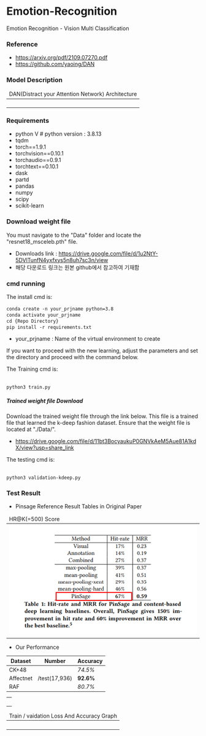 # Emotion-Recognition
Emotion Recognition - Vision Multi Classification 

### Reference
- https://arxiv.org/pdf/2109.07270.pdf
- https://github.com/yaoing/DAN


### Model Description 
<table>
    <thead>
        <tr>
            <td>DAN(Distract your Attention Network) Architecture</td>
        </tr>
    </thead>
    <tbody>
        <tr>
            <td><img src=""/></td>
        </tr>
    </tbody>
</table>



### Requirements
- python V  # python version : 3.8.13
- tqdm
- torch==1.9.1
- torchvision==0.10.1
- torchaudio==0.9.1
- torchtext==0.10.1
- dask
- partd
- pandas
- numpy
- scipy
- scikit-learn

### Download weight file
You must navigate to the "Data" folder and locate the "resnet18_msceleb.pth" file.
- Downloads link : https://drive.google.com/file/d/1u2NtY-5DVlTunfN4yxfxys5n8uh7sc3n/view
- 해당 다운로드 링크는 원본 github에서 참고하여 기재함

### cmd running

The install cmd is:
```
conda create -n your_prjname python=3.8
conda activate your_prjname
cd {Repo Directory}
pip install -r requirements.txt
```
- your_prjname : Name of the virtual environment to create

If you want to proceed with the new learning, adjust the parameters and set the directory and proceed with the command below.

The Training cmd is:
```

python3 train.py 

```


##### Trained weight file Download 
Download the trained weight file through the link below.
This file is a trained file that learned the k-deep fashion dataset.
Ensure that the weight file is located at "./Data/".
- https://drive.google.com/file/d/11bt3BocyaukuP0GNVkAeM5Aue81A1kdX/view?usp=share_link




The testing cmd is: 
```

python3 validation-kdeep.py 

```

### Test Result
- Pinsage Reference Result Tables in Original Paper
<table>
    <thead>
        <tr>
            <td>HR@K(=500) Score</td>
        </tr>
    </thead>
    <tbody>
        <tr>
            <td><img src="https://github.com/hyunyongPark/KDeep_Recommendation/blob/main/img/performance_paper.PNG"/></td>
        </tr>
    </tbody>
</table>


- Our Performance

|Dataset|Number|Accuracy|
|---|---|---|
|CK+48||*74.5%*|
|Affectnet|/test(17,936)|**92.6%**|
|RAF||*80.7%*|

<table>
    </thead>
    <tbody>
        <tr>
            <td><img src=""/></td>
        </tr>
    </tbody>
</table>

<table>
    <thead>
        <tr>
            <td>Train / vaidation Loss And Accuracy Graph</td>
        </tr>
    </thead>
    <tbody>
        <tr>
            <td><img src=""/></td>
        </tr>
    </tbody>
</table>
